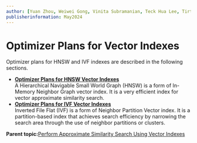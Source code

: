 ```yaml
---
author: [Yuan Zhou, Weiwei Gong, Vinita Subramanian, Teck Hua Lee, Tirthankar Lahiri, Shasank Chavan, Sebastian DeLaHoz, Roger Ford, Rohan Aggarwal, Mark Hornick, Malavika S P, Harichandan Roy, George Krupka, Doug Hood, Dinesh Das, David Jiang, Boriana Milenova, Bonnie Xia, Aurosish Mishra, Angela Amor, Agnivo Saha, Aleksandra Czarlinska, Ramya P, Usha Krishnamurthy, Tulika Das, Suresh Rajan, Sarika Surampudi, Sarah Hirschfeld, Prakash Jashnani, Jody Glover, Jessica True, Mamata Basapur, Maitreyee Chaliha, Gunjan Jain, Frederick Kush, Douglas Williams, Binika Kumar, Jean-Francois Verrier]
publisherinformation: May2024
---
```


# **Optimizer Plans for Vector Indexes**

Optimizer plans for HNSW and IVF indexes are described in the following sections.

-   **[Optimizer Plans for HNSW Vector Indexes](GUID-7D6B60D4-5A0C-4E9F-963E-81E244F2847A.md)**  
A Hierarchical Navigable Small World Graph \(HNSW\) is a form of In-Memory Neighbor Graph vector index. It is a very efficient index for vector approximate similarity search.
-   **[Optimizer Plans for IVF Vector Indexes](GUID-D3DF07F9-F75C-4BD8-937E-94DD1072BED3.md)**  
Inverted File Flat \(IVF\) is a form of Neighbor Partition Vector index. It is a partition-based index that achieves search efficiency by narrowing the search area through the use of neighbor partitions or clusters.

**Parent topic:**[Perform Approximate Similarity Search Using Vector Indexes](GUID-D8432ADA-38B0-4E5F-975F-E86977CA8488.md)

